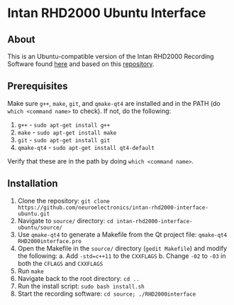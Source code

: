 # Intan RHD2000 Ubuntu Interface

## About

This is an Ubuntu-compatible version of the Intan RHD2000 Recording Software found [here](http://intantech.com/files/RHD2000interface_source_code_v1_5_2.zip) and based on this [repository](https://github.com/allenyin/IntanEvalBrd).

## Prerequisites

Make sure `g++`, `make`, `git`, and `qmake-qt4` are installed and in the PATH (do `which <command name>` to check). If not, do the following:

1. `g++` - `sudo apt-get install g++`
2. `make` - `sudo apt-get install make`
3. `git` - `sudo apt-get install git`
4. `qmake-qt4` - `sudo apt-get install qt4-default`

Verify that these are in the path by doing `which <command name>`.

## Installation

1. Clone the repository: `git clone https://github.com/neuroelectronics/intan-rhd2000-interface-ubuntu.git`
2. Navigate to `source/` directory: `cd intan-rhd2000-interface-ubuntu/source/`
3. Use `qmake-qt4` to generate a Makefile from the Qt project file: `qmake-qt4 RHD2000interface.pro`
4. Open the Makefile in the `source/` directory (`gedit Makefile`) and modify the following:
    a. Add `-std=c++11` to the `CXXFLAGS`
    b. Change `-02` to `-03` in both the `CFLAGS` and `CXXFLAGS`
5. Run `make`
6. Navigate back to the root directory: `cd ..`
7. Run the install script: `sudo bash install.sh`
8. Start the recording software: `cd source; ./RHD2000interface`

